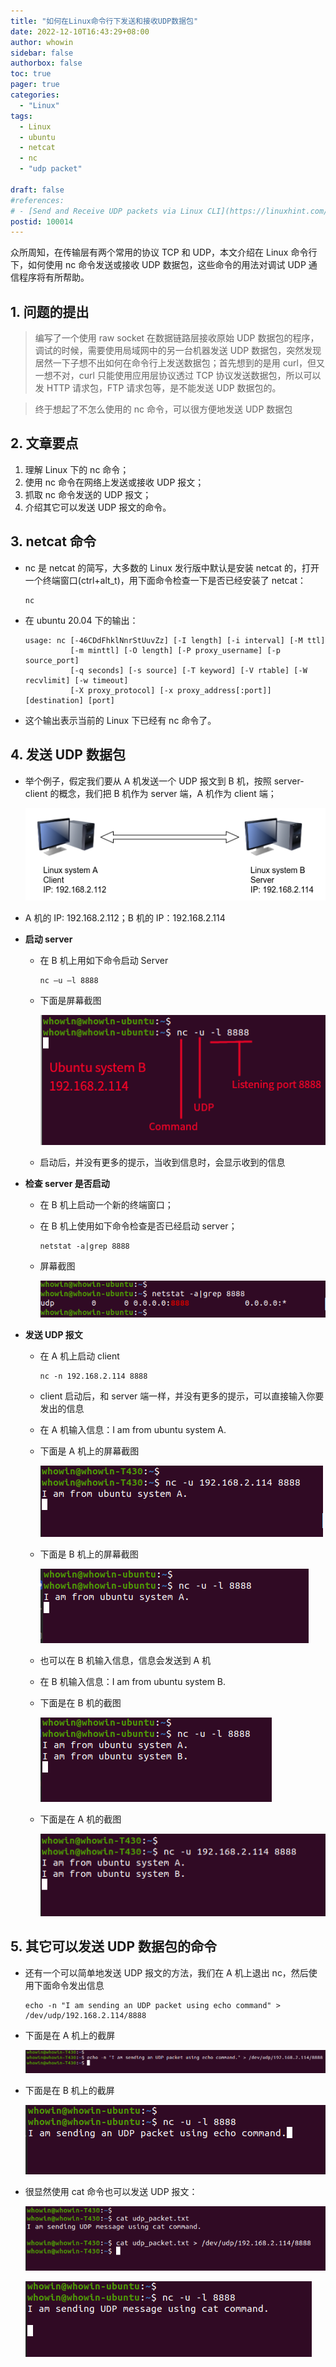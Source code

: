 ```yaml
---
title: "如何在Linux命令行下发送和接收UDP数据包"
date: 2022-12-10T16:43:29+08:00
author: whowin
sidebar: false
authorbox: false
toc: true
pager: true
categories:
  - "Linux"
tags:
  - Linux
  - ubuntu
  - netcat
  - nc
  - "udp packet"

draft: false
#references: 
# - [Send and Receive UDP packets via Linux CLI](https://linuxhint.com/send_receive_udp_packets_linux_cli/)
postid: 100014
---
```


众所周知，在传输层有两个常用的协议 TCP 和 UDP，本文介绍在 Linux 命令行下，如何使用 nc 命令发送或接收 UDP 数据包，这些命令的用法对调试 UDP 通信程序将有所帮助。
<!--more-->

## 1. 问题的提出
> 编写了一个使用 raw socket 在数据链路层接收原始 UDP 数据包的程序，调试的时候，需要使用局域网中的另一台机器发送 UDP 数据包，突然发现居然一下子想不出如何在命令行上发送数据包；首先想到的是用 curl，但又一想不对，curl 只能使用应用层协议透过 TCP 协议发送数据包，所以可以发 HTTP 请求包，FTP 请求包等，是不能发送 UDP 数据包的。

> 终于想起了不怎么使用的 nc 命令，可以很方便地发送 UDP 数据包

## 2. 文章要点
1. 理解 Linux 下的 nc 命令；
2. 使用 nc 命令在网络上发送或接收 UDP 报文；
3. 抓取 nc 命令发送的 UDP 报文；
4. 介绍其它可以发送 UDP 报文的命令。

## 3. netcat 命令
* nc 是 netcat 的简写，大多数的 Linux 发行版中默认是安装 netcat 的，打开一个终端窗口(ctrl+alt_t)，用下面命令检查一下是否已经安装了 netcat：
  ```
  nc
  ```
* 在 ubuntu 20.04 下的输出：
  ```
  usage: nc [-46CDdFhklNnrStUuvZz] [-I length] [-i interval] [-M ttl]
            [-m minttl] [-O length] [-P proxy_username] [-p source_port]
            [-q seconds] [-s source] [-T keyword] [-V rtable] [-W recvlimit] [-w timeout]
            [-X proxy_protocol] [-x proxy_address[:port]] 	  [destination] [port]
  ```
* 这个输出表示当前的 Linux 下已经有 nc 命令了。

## 4. 发送 UDP 数据包
* 举个例子，假定我们要从 A 机发送一个 UDP 报文到 B 机，按照 server-client 的概念，我们把 B 机作为 server 端，A 机作为 client 端；

  ![Server-client方式连接的两台机器][img01]

* A 机的 IP: 192.168.2.112；B 机的 IP：192.168.2.114
* **启动 server**
  - 在 B 机上用如下命令启动 Server
    ```
    nc –u –l 8888
    ```
  - 下面是屏幕截图

    ![在B机用nc启动服务器监听][img02]

  - 启动后，并没有更多的提示，当收到信息时，会显示收到的信息

* **检查 server 是否启动**
  - 在 B 机上启动一个新的终端窗口；
  - 在 B 机上使用如下命令检查是否已经启动 server；
    ```
    netstat -a|grep 8888
    ```
  - 屏幕截图

    ![检查server是否启动][img03]

* **发送 UDP 报文**
  - 在 A 机上启动 client
    ```
    nc -n 192.168.2.114 8888
    ```
  - client 启动后，和 server 端一样，并没有更多的提示，可以直接输入你要发出的信息
  - 在 A 机输入信息：I am from ubuntu system A.
  - 下面是 A 机上的屏幕截图

    ![在client端发送信息][img04]

  - 下面是 B 机上的屏幕截图

    ![在server端接收信息][img05]

  - 也可以在 B 机输入信息，信息会发送到 A 机
  - 在 B 机输入信息：I am from ubuntu system B.
  - 下面是在 B 机的截图

    ![在server端发送信息][img06]

  - 下面是在 A 机的截图

    ![在client端接收信息][img07]

## 5. 其它可以发送 UDP 数据包的命令
* 还有一个可以简单地发送 UDP 报文的方法，我们在 A 机上退出 nc，然后使用下面命令发出信息
  ```
  echo -n "I am sending an UDP packet using echo command" > /dev/udp/192.168.2.114/8888
  ```
* 下面是在 A 机上的截屏

  ![使用echo发送UDP报文][img08]

* 下面是在 B 机上的截屏

  ![接收使用echo发送的UDP报文][img09]

* 很显然使用 cat 命令也可以发送 UDP 报文：
  
  ![使用cat命令发送UDP报文][img10]

  ![接收使用cat命令发送的报文][img11]






[img01]:/images/100014/server_client_connection.png
[img02]:/images/100014/start_server_with_nc.png
[img03]:/images/100014/screenshot_for_started_server.png
[img04]:/images/100014/send_udp_packet_client.png
[img05]:/images/100014/receive_udp_packet_server.png
[img06]:/images/100014/send_udp_packet_server.png
[img07]:/images/100014/receive_udp_packet_client.png
[img08]:/images/100014/send_udp_packet_client_echo.png
[img09]:/images/100014/receive_udp_packet_server_echo.png
[img10]:/images/100014/send_udp_packet_client_cat.png
[img11]:/images/100014/receive_udp_packet_server_cat.png
